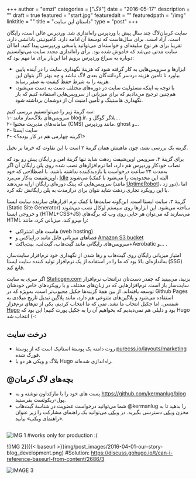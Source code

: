 +++
author = "emzi"
categories = ["لاگ"]
date = "2016-05-17"
description = ""
draft = true
featured = "start.jpg"
featuredalt = ""
featuredpath = "/img"
linktitle = ""
title = "داستان این سایت"
type = "post"
+++

سایت کرمان‌لاگ چند سال پیش با وردپرس راه‌اندازی شد. وردپرس عالی است، رایگان است. آزاد است، برای سال‌هاست که توسعهٔ آن ادامه دارد. کامیونیتی بادانشی دارد. تقریبا برای هر نوع سلیقه‌ای و خواسته‌ای می‌توانید پاسخی وردپرسی پیدا کنید. اما آن سایت مدتی می‌شد که خاموش شده بود. برای راه‌اندازی مجدد سایت می‌توانستیم دوباره به سراغ وردپرس برویم اما این‌بار برای ما مهم بود که:
<!--more-->
- ابزارها و سرویس‌هایی به کار گرفته شود که هزینهٔ نگهداری سایت را در آینده پایین بیاورد تا تأمین هزینه دردسر گردانندگان بعدی لاگ نباشد و چه بهتر اگر بتوان این هزینه را به شرط حفظ کیفیت به صفر رساند.
- با توجه به اینکه مسئولیت سایت در دوره‌های مختلف دست به دست می‌شود، هم‌چنین ترجیح می‌دادیم که برای میزبانی از سرویس‌هایی استفاده کنیم که بار نگهداری هاستینگ و تأمین امنیت آن از دوشمان برداشته شود.

سه گزینهٔ زیر را می‌توانستیم بررسی کنیم:<br>
۱- سرویس‌های بلاگ‌ساز مانند blog.ir، بلاگر گوگل و...<br>
۲- سامانه‌های مدیریت محتوا (CMS) مانند وردپرس، ghost و...<br>
۳- سایت ایستا<br>
۴- <گزینه چهارمی هم در کار بوده؟!>

گزینه یک بررسی نشد، چون ماهیتش همان گزینهٔ ۲ است با این تفاوت که خرما بر نخیل.

برای گزینهٔ ۲، سرویس اوپن‌شیفت ردهت شاید تنها گزینهٔ امن و رایگان پیش رو بود که نصاب خودکار وردپرس هم دارد، اما نرم‌افزارهای نصب شده روی پلن رایگان آن اگر به‌مدت ۲۴ ساعت درخواست یا بازدیدکننده نداشته باشند، با اصطلاحی که خود اوپن‌شیفت به‌کار می‌برد، [Idle](https://developers.openshift.com/managing-your-applications/idling.html) می‌شوند (البته این محدودیت را می‌شود با کمک سرویس‌هایی که پینگ دوره‌ای رایگان ارایه می‌دهند (مانند [UptimeRobot](https://uptimerobot.com))، دور زد)، اما با این رویکرد تجاری ردهت شاید نتوان برای درازمدت به پلن رایگانش تکه کرد.

گزینهٔ ۳، سایت ایستا است. این‌گونه سایت‌ها با کمک نرم افزارهای سازنده سایت ایستا (Static Site Generator) ساخته می‌شود. این ابزارها روی سیستم لوکال نصب می‌شوند و خروجی ایستا (HTML+CSS+JS) می‌سازند که می‌توان هر جایی روی وب که برگه‌های HTML را سِرو کند، میزبانی کرد، مانند:<br>
- هاست های اشتراکی (web hosting)
- فضاهای میزبانی فایل مانند دراپباکس و [Amazon S3 bucket](http://docs.aws.amazon.com/AmazonS3/latest/dev/WebsiteHosting.html)
- سرویس‌های رایگانی مانند گیت‌هاب، گیت‌لب، بیت‌باکت+Aerobatic و... .

امتیاز میزبانی رایگان روی گیت‌هاب و رها شدن از نگهداری خود نرم‌افزار سایت‌ساز، به‌اندازه‌ای بالا بود که ما را در استفاده از یک نرم‌افزار تولید کننده سایت ایستا (SSG) قانع کند.

اگر سری به سایت [Staticgen.com](http://Staticgen.com) بزنید، می‌بینید که چقدر دست‌تان درانتخاب نرم‌افزار سایت‌ساز باز است. نرم‌افزارهایی که در زبان‌های مختلف و با رویکردهای خاص خودشان توسعه یافته‌اند. از بین همهٔ گزینه‌ها جکیل محبوب‌تر است، به‌ویژه که در Github Pages استفاده می‌شود و پلاگین‌های متنوعی هم دارد، مانند پلاگین تبدیل تاریخ میلادی به شمسی. اما جکیل انتخاب ما نشد. تمی که ما انتخاب کردیم، یکی از تم‌های نرم‌فزار [Hugo](http://gohugo.io)  بود و دلیلی هم نمی‌دیدیم که بخواهیم آن را به جکیل پورت کنیم!‌ این بود که Hugo انتخاب شد (-:

## درخت سایت
- روت دامنه یک پوستهٔ استاتیک است که از پوستهٔ [purecss.io/layouts/marketing](http://purecss.io/layouts/marketing/) فورک شده.
- بلاگ و ویکی هر دو با Hugo راه‌اندازی شده‌اند. 

## @بچه‌های لاگ کرمان
- پست های خود را با مارکداون نوشته و به https://github.com/kermanlug/blog پول-ریکوئست بفرستید.
- شما می‌توانید درخواست عضویت در شناسهٔ گیت‌هاب ‎@kermanlug را بدهید تا به مخزن [ویکی](https://github.com/kermanlug/wiki) دسترسی بگیرید. در [ویکی](http://klug.ir/wiki) می‌توانید یک راهنمای مشارکت را زیر عنوان «راهنمای ویکی» بیابید.



##


![IMG 1](img/post_images/2016-04-01-our-story-blog_development.png) #works only for production :(

![IMG 2]({{< baseurl >}}img/post_images/2016-04-01-our-story-blog_development.png) #Solution: https://discuss.gohugo.io/t/can-i-reference-baseurl-from-content/2686/3

![IMAGE 3](http://localhost:1313/blog/img/post_images/2016-04-01-our-story-blog_development.png)
